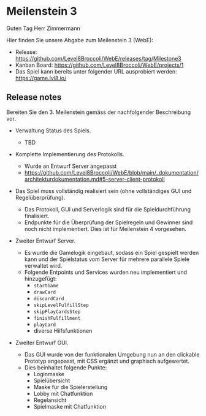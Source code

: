 # Meilenstein 3

Guten Tag Herr Zimmermann

Hier finden Sie unsere Abgabe zum Meilenstein 3 (WebE):

- Release: https://github.com/Level8Broccoli/WebE/releases/tag/Milestone3
- Kanban Board: https://github.com/Level8Broccoli/WebE/projects/1
- Das Spiel kann bereits unter folgender URL ausprobiert werden: https://game.lvl8.io/

## Release notes

Bereiten Sie den 3. Meilenstein gemäss der nachfolgender Beschreibung vor.

- Verwaltung Status des Spiels.
  - TBD
- Komplette Implementierung des Protokolls.

  - Wurde an Entwurf Server angepasst
  - https://github.com/Level8Broccoli/WebE/blob/main/_dokumentation/architekturdokumentation.md#5-server-client-protokoll

- Das Spiel muss vollständig realisiert sein (ohne vollständiges GUI und Regelüberprüfung).
  - Das Protokoll, GUI und Serverlogik sind für die Spieldurchführung finalisiert.
  - Endpunkte für die Überprüfung der Spielregeln und Gewinner sind noch nicht implementiert. Dies ist für Meilenstein 4 vorgesehen.
- Zweiter Entwurf Server.

  - Es wurde die Gamelogik eingebaut, sodass ein Spiel gespielt werden kann und der Spielstatus vom Server für mehrere parallele Spiele verwaltet wird.
  - Folgende Entpoints und Services wurden neu implementiert und hinzugefügt:
    - `startGame`
    - `drawCard`
    - `discardCard`
    - `skipLevelFulfillStep`
    - `skipPlayCardsStep`
    - `finishFulfillment`
    - `playCard`
    - diverse Hilfsfunktionen

- Zweiter Entwurf GUI.

  - Das GUI wurde von der funktionalen Umgebung nun an den clickable Prototyp angepasst, mit CSS ergänzt und graphisch aufgewertet.
  - Dies beinhaltet folgende Punkte:
    - Loginmaske
    - Spielübersicht
    - Maske für die Spielerstellung
    - Lobby mit Chatfunktion
    - Regelansicht
    - Spielmaske mit Chatfunktion
